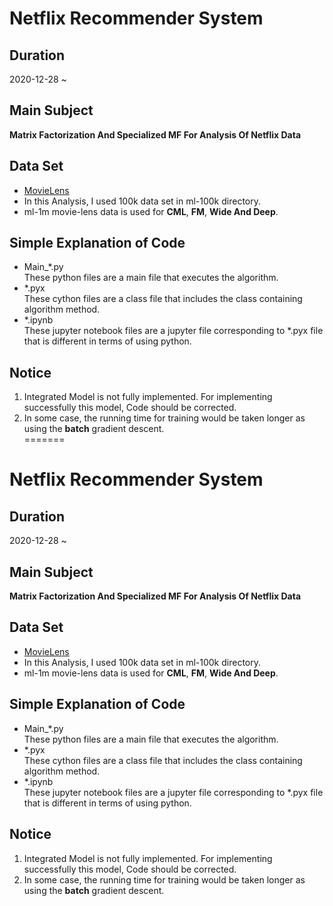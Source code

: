 
# Netflix Recommender System  
## Duration  
2020-12-28 ~   
## Main Subject  
**Matrix Factorization And Specialized MF For Analysis Of Netflix Data**  
## Data Set  
* [MovieLens](https://grouplens.org/datasets/movielens)  
* In this Analysis, I used 100k data set in ml-100k directory.  
* ml-1m movie-lens data is used for **CML**, **FM**, **Wide And Deep**.  
## Simple Explanation of Code  
* Main_*.py  
These python files are a main file that executes the algorithm.  
* *.pyx  
These cython files are a class file that includes the class containing algorithm method.  
* *.ipynb  
These jupyter notebook files are a jupyter file corresponding to *.pyx file that is different in terms of using python.
## Notice  
1. Integrated Model is not fully implemented. For implementing successfully this model, Code should be corrected. 
2. In some case, the running time for training would be taken longer as using the **batch** gradient descent.  
=======
# Netflix Recommender System  
## Duration  
2020-12-28 ~   
## Main Subject  
**Matrix Factorization And Specialized MF For Analysis Of Netflix Data**  
## Data Set  
* [MovieLens](https://grouplens.org/datasets/movielens)  
* In this Analysis, I used 100k data set in ml-100k directory.  
* ml-1m movie-lens data is used for **CML**, **FM**, **Wide And Deep**.  
## Simple Explanation of Code  
* Main_*.py  
These python files are a main file that executes the algorithm.  
* *.pyx  
These cython files are a class file that includes the class containing algorithm method.  
* *.ipynb  
These jupyter notebook files are a jupyter file corresponding to *.pyx file that is different in terms of using python.
## Notice  
1. Integrated Model is not fully implemented. For implementing successfully this model, Code should be corrected. 
2. In some case, the running time for training would be taken longer as using the **batch** gradient descent.  

